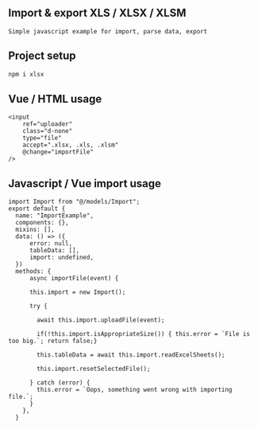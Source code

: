 ## Import & export XLS / XLSX / XLSM
    Simple javascript example for import, parse data, export

## Project setup
```bash
npm i xlsx
```

## Vue / HTML usage
```vue
<input
    ref="uploader"
    class="d-none"
    type="file"
    accept=".xlsx, .xls, .xlsm"
    @change="importFile"
/>
```

## Javascript / Vue import usage
```vue
import Import from "@/models/Import";
export default {
  name: "ImportExample",
  components: {},
  mixins: [],
  data: () => ({
      error: null,
      tableData: [],
      import: undefined,
  })
  methods: {
      async importFile(event) {

      this.import = new Import();

      try {

        await this.import.uploadFile(event);

        if(!this.import.isAppropriateSize()) { this.error = `File is too big.`; return false;} 

        this.tableData = await this.import.readExcelSheets();

        this.import.resetSelectedFile();

      } catch (error) {
        this.error = `Oops, something went wrong with importing file.`;
      }
    },
  }
```
